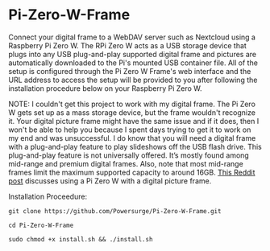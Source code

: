 # Pi-Zero-W-Frame

Connect your digital frame to a WebDAV server such as Nextcloud using a Raspberry Pi Zero W. The RPi Zero W acts as a USB storage device that plugs into any USB plug-and-play supported digital frame and pictures are automatically downloaded to the Pi's mounted USB container file. All of the setup is configured through the Pi Zero W Frame's web interface and the URL address to access the setup will be provided to you after following the installation procedure below on your Raspberry Pi Zero W.

NOTE: I couldn't get this project to work with my digital frame. The Pi Zero W gets set up as a mass storage device, but the frame wouldn't recognize it. Your digital picture frame might have the same issue and if it does, then I won't be able to help you because I spent days trying to get it to work on my end and was unsuccessful. I do know that you will need a digital frame with a plug-and-play feature to play slideshows off the USB flash drive. This plug-and-play feature is not universally offered. It’s mostly found among mid-range and premium digital frames. Also, note that most mid-range frames limit the maximum supported capacity to around 16GB. <a href="https://www.reddit.com/r/raspberry_pi/comments/ap7v2l/breathe_new_life_into_an_old_digital_picture/">This Reddit post</a> discusses using a Pi Zero W with a digital picture frame.

Installation Proceedure:

    git clone https://github.com/Powersurge/Pi-Zero-W-Frame.git

    cd Pi-Zero-W-Frame

    sudo chmod +x install.sh && ./install.sh
